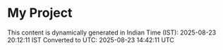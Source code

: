 # My Project

This content is dynamically generated in Indian Time (IST): 2025-08-23 20:12:11 IST
Converted to UTC: 2025-08-23 14:42:11 UTC
